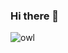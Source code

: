 ### Hi there 👋
![owl](https://github.com/M-TalhaSahin/M-TalhaSahin/assets/56067408/9e79360d-505e-4ab3-aa1c-c03a31e99f43)
